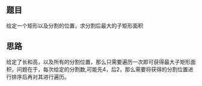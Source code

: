## 题目
给定一个矩形以及分割的位置，求分割后最大的子矩形面积

## 思路
给定了长和高，以及所有的分割位置，那么只需要遍历一次即可获得最大子矩形面积，问题在于，每次给定的分割数,可能先4，后2，那么需要将获得的分割位置进行排序后再对其进行遍历。